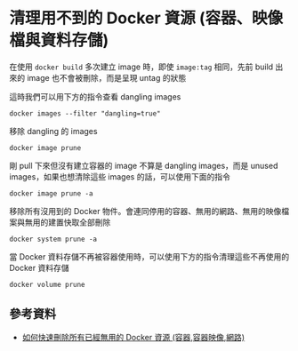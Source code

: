 # 清理用不到的 Docker 資源 (容器、映像檔與資料存儲)

在使用 `docker build` 多次建立 image 時，即使 `image:tag` 相同，先前 build 出來的 image 也不會被刪除，而是呈現 untag 的狀態

這時我們可以用下方的指令查看 dangling images

```shell
docker images --filter "dangling=true"
```

移除 dangling 的 images

```shell
docker image prune
```

剛 pull 下來但沒有建立容器的 image 不算是 dangling images，而是 unused images，如果也想清除這些 images 的話，可以使用下面的指令

```shell
docker image prune -a
```

移除所有沒用到的 Docker 物件。會連同停用的容器、無用的網路、無用的映像檔案與無用的建置快取全部刪除

```shell
docker system prune -a
```

當 Docker 資料存儲不再被容器使用時，可以使用下方的指令清理這些不再使用的 Docker 資料存儲

```shell
docker volume prune
```

## 參考資料

- [如何快速刪除所有已經無用的 Docker 資源 (容器,容器映像,網路)](https://blog.miniasp.com/post/2022/11/18/docker-image-prune-notes)
